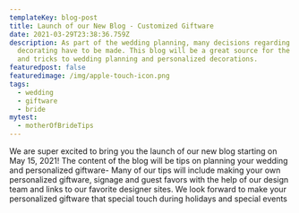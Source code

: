 ```yaml
---
templateKey: blog-post
title: Launch of our New Blog - Customized Giftware
date: 2021-03-29T23:38:36.759Z
description: As part of the wedding planning, many decisions regarding
  decorating have to be made. This blog will be a great source for the many tips
  and tricks to wedding planning and personalized decorations.
featuredpost: false
featuredimage: /img/apple-touch-icon.png
tags:
  - wedding
  - giftware
  - bride
mytest:
  - motherOfBrideTips
---
```

We are super excited to bring you the launch of our new blog starting on May 15, 2021! 
The content of the blog will be tips on planning your wedding and personalized giftware- Many of our tips will include making your own personalized giftware, signage and guest favors with the help of our design team and links to our favorite designer sites. We look forward to make your personalized giftware that special touch during holidays and special events